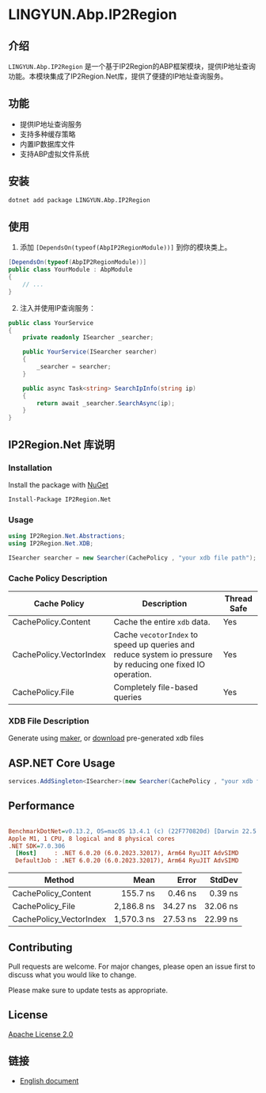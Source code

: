 # LINGYUN.Abp.IP2Region

## 介绍

`LINGYUN.Abp.IP2Region` 是一个基于IP2Region的ABP框架模块，提供IP地址查询功能。本模块集成了IP2Region.Net库，提供了便捷的IP地址查询服务。

## 功能

* 提供IP地址查询服务
* 支持多种缓存策略
* 内置IP数据库文件
* 支持ABP虚拟文件系统

## 安装

```bash
dotnet add package LINGYUN.Abp.IP2Region
```

## 使用

1. 添加 `[DependsOn(typeof(AbpIP2RegionModule))]` 到你的模块类上。

```csharp
[DependsOn(typeof(AbpIP2RegionModule))]
public class YourModule : AbpModule
{
    // ...
}
```

2. 注入并使用IP查询服务：

```csharp
public class YourService
{
    private readonly ISearcher _searcher;

    public YourService(ISearcher searcher)
    {
        _searcher = searcher;
    }

    public async Task<string> SearchIpInfo(string ip)
    {
        return await _searcher.SearchAsync(ip);
    }
}
```

## IP2Region.Net 库说明

### Installation

Install the package with [NuGet](https://www.nuget.org/packages/IP2Region.Net)

```bash
Install-Package IP2Region.Net
```

### Usage

```csharp
using IP2Region.Net.Abstractions;
using IP2Region.Net.XDB;

ISearcher searcher = new Searcher(CachePolicy , "your xdb file path");
```

### Cache Policy Description
| Cache Policy            | Description                                                                                                | Thread Safe |
|-------------------------|------------------------------------------------------------------------------------------------------------|-------------|
| CachePolicy.Content     | Cache the entire `xdb` data.                                                                               | Yes         |
| CachePolicy.VectorIndex | Cache `vecotorIndex` to speed up queries and reduce system io pressure by reducing one fixed IO operation. | Yes         |
| CachePolicy.File        | Completely file-based queries                                                                              | Yes         |
### XDB File Description
Generate using [maker](https://github.com/lionsoul2014/ip2region/tree/master/maker/csharp), or [download](https://github.com/lionsoul2014/ip2region/blob/master/data/ip2region.xdb) pre-generated xdb files

## ASP.NET Core Usage

```csharp
services.AddSingleton<ISearcher>(new Searcher(CachePolicy , "your xdb file path"));
```

## Performance

``` ini

BenchmarkDotNet=v0.13.2, OS=macOS 13.4.1 (c) (22F770820d) [Darwin 22.5.0]
Apple M1, 1 CPU, 8 logical and 8 physical cores
.NET SDK=7.0.306
  [Host]     : .NET 6.0.20 (6.0.2023.32017), Arm64 RyuJIT AdvSIMD
  DefaultJob : .NET 6.0.20 (6.0.2023.32017), Arm64 RyuJIT AdvSIMD


```
| Method                  |       Mean |    Error |   StdDev |
|-------------------------|-----------:|---------:|---------:|
| CachePolicy_Content     |   155.7 ns |  0.46 ns |  0.39 ns |
| CachePolicy_File        | 2,186.8 ns | 34.27 ns | 32.06 ns |
| CachePolicy_VectorIndex | 1,570.3 ns | 27.53 ns | 22.99 ns |

## Contributing
Pull requests are welcome. For major changes, please open an issue first to discuss what you would like to change.

Please make sure to update tests as appropriate.

## License
[Apache License 2.0](https://github.com/lionsoul2014/ip2region/blob/master/LICENSE.md)

## 链接

* [English document](./README.EN.md)